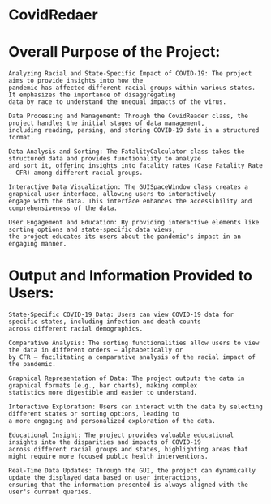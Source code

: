 ﻿# CovidRedaer
# Overall Purpose of the Project:

    Analyzing Racial and State-Specific Impact of COVID-19: The project aims to provide insights into how the
    pandemic has affected different racial groups within various states. It emphasizes the importance of disaggregating 
    data by race to understand the unequal impacts of the virus.

    Data Processing and Management: Through the CovidReader class, the project handles the initial stages of data management, 
    including reading, parsing, and storing COVID-19 data in a structured format.

    Data Analysis and Sorting: The FatalityCalculator class takes the structured data and provides functionality to analyze 
    and sort it, offering insights into fatality rates (Case Fatality Rate - CFR) among different racial groups.

    Interactive Data Visualization: The GUISpaceWindow class creates a graphical user interface, allowing users to interactively 
    engage with the data. This interface enhances the accessibility and comprehensiveness of the data.

    User Engagement and Education: By providing interactive elements like sorting options and state-specific data views, 
    the project educates its users about the pandemic's impact in an engaging manner.

# Output and Information Provided to Users:

    State-Specific COVID-19 Data: Users can view COVID-19 data for specific states, including infection and death counts 
    across different racial demographics.

    Comparative Analysis: The sorting functionalities allow users to view the data in different orders – alphabetically or 
    by CFR – facilitating a comparative analysis of the racial impact of the pandemic.

    Graphical Representation of Data: The project outputs the data in graphical formats (e.g., bar charts), making complex 
    statistics more digestible and easier to understand.

    Interactive Exploration: Users can interact with the data by selecting different states or sorting options, leading to 
    a more engaging and personalized exploration of the data.

    Educational Insight: The project provides valuable educational insights into the disparities and impacts of COVID-19 
    across different racial groups and states, highlighting areas that might require more focused public health interventions.

    Real-Time Data Updates: Through the GUI, the project can dynamically update the displayed data based on user interactions, 
    ensuring that the information presented is always aligned with the user's current queries.
